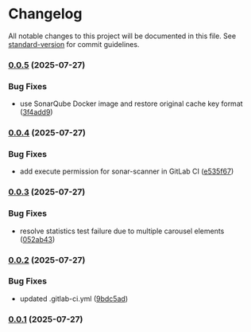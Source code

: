 # Changelog

All notable changes to this project will be documented in this file. See [standard-version](https://github.com/conventional-changelog/standard-version) for commit guidelines.

### [0.0.5](https://github.com/helmi003/feedback-analysis-front/compare/staging-0.0.4...staging-0.0.5) (2025-07-27)


### Bug Fixes

* use SonarQube Docker image and restore original cache key format ([3f4add9](https://github.com/helmi003/feedback-analysis-front/commit/3f4add989d0398e3110c12e53d80326eccf356fe))

### [0.0.4](https://github.com/helmi003/feedback-analysis-front/compare/staging-0.0.3...staging-0.0.4) (2025-07-27)


### Bug Fixes

* add execute permission for sonar-scanner in GitLab CI ([e535f67](https://github.com/helmi003/feedback-analysis-front/commit/e535f67d6fe1e37c68716f165959a260af6928b4))

### [0.0.3](https://github.com/helmi003/feedback-analysis-front/compare/staging-0.0.2...staging-0.0.3) (2025-07-27)


### Bug Fixes

* resolve statistics test failure due to multiple carousel elements ([052ab43](https://github.com/helmi003/feedback-analysis-front/commit/052ab4329e1d8bad509b8e869aba122d183ddf1f))

### [0.0.2](https://github.com/helmi003/feedback-analysis-front/compare/staging-0.0.1...staging-0.0.2) (2025-07-27)


### Bug Fixes

* updated .gitlab-ci.yml ([9bdc5ad](https://github.com/helmi003/feedback-analysis-front/commit/9bdc5adcbe3cf8f24eeb0961802d60696ddf14ac))

### [0.0.1](https://github.com/helmi003/feedback-analysis-front/compare/staging-v1.0.0...staging-0.0.1) (2025-07-27)

